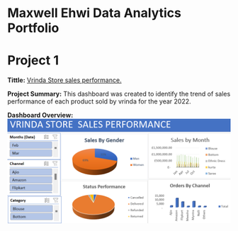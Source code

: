 # Maxwell Ehwi Data Analytics Portfolio
# Project 1
**Tittle:** [Vrinda Store sales performance.](https://github.com/MAXWELLEHWI/maxwellehwi.github.io)

**Project Summary:** This dashboard was created to identify the trend of sales performance of each product sold by vrinda for the year 2022.

**Dashboard Overview:**
![VRINDA](VRINDA.png)

